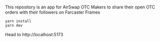 This repository is an app for AirSwap OTC Makers to share their open OTC orders with their followers on Farcaster Frames

```
yarn install
yarn dev
```

Head to http://localhost:5173
